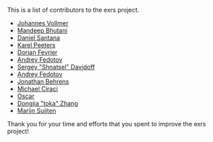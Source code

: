 This is a list of contributors to the exrs project.

* [Johannes Vollmer](https://github.com/johannesvollmer)
* [Mandeep Bhutani](https://github.com/mandeep)
* [Daniel Santana](https://github.com/dgsantana)
* [Karel Peeters](https://github.com/KarelPeeters)
* [Dorian Fevrier](https://github.com/Narann)
* [Andrey Fedotov](https://github.com/anfedotoff)
* [Sergey "Shnatsel" Davidoff](https://github.com/Shnatsel)
* [Andrey Fedotov](https://github.com/anfedotoff)
* [Jonathan Behrens](https://github.com/fintelia)
* [Michael Ciraci](https://github.com/michaelciraci)
* [Oscar](https://github.com/okey)
* [Dongjia "toka" Zhang](https://github.com/tokatoka)
* [Marijn Suijten](https://github.com/MarijnS95)

Thank you for your time and efforts that you spent to improve the exrs project!
